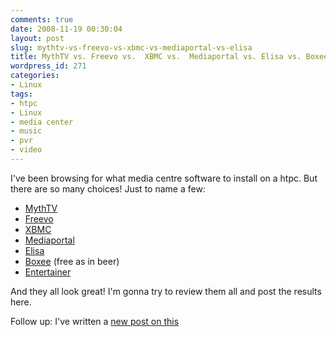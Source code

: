 ```yaml
---
comments: true
date: 2008-11-19 00:30:04
layout: post
slug: mythtv-vs-freevo-vs-xbmc-vs-mediaportal-vs-elisa
title: MythTV vs. Freevo vs.  XBMC vs.  Mediaportal vs. Elisa vs. Boxee vs. Entertainer
wordpress_id: 271
categories:
- Linux
tags:
- htpc
- Linux
- media center
- music
- pvr
- video
---
```


I've been browsing for what media centre software to install on a htpc. But there are so many choices! Just to name a few:

  * [MythTV](http://www.mythtv.org)
  * [Freevo](http://freevo.sourceforge.net)
  * [XBMC](http://www.xbmc.org)
  * [Mediaportal](http://www.team-mediaportal.com)
  * [Elisa](http://elisa.fluendo.com)
  * [Boxee](http://boxee.tv) (free as in beer)
  * [Entertainer](http://www.entertainer-project.com)

And they all look great! I'm gonna try to review them all and post the results here.

Follow up:
I've written a <a href="http://www.vanutsteen.nl/2009/11/22/xbmc/">new post on this</a>
